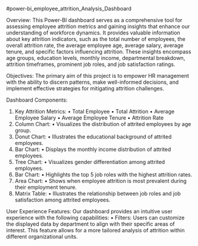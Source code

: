 #power-bi_employee_attrition_Analysis_Dashboard

Overview: 
This Power-BI dashboard serves as a comprehensive tool for assessing employee attrition metrics and gaining insights that enhance our understanding of workforce dynamics. It provides valuable information about key attrition indicators, such as the total number of employees, the overall attrition rate, the average employee age, average salary, average tenure, and specific factors influencing attrition. These insights encompass age groups, education levels, monthly income, departmental breakdown, attrition timeframes, prominent job roles, and job satisfaction ratings.

Objectives: 
The primary aim of this project is to empower HR management with the ability to discern patterns, make well-informed decisions, and implement effective strategies for mitigating attrition challenges.

Dashboard Components:
1.	Key Attrition Metrics:
•	Total Employee
•	Total Attrition
•	Average Employee Salary
•	Average Employee Tenure
•	Attrition Rate
2.	Column Chart:
•	Visualizes the distribution of attrited employees by age group.
3.	Donut Chart:
•	Illustrates the educational background of attrited employees.
4.	Bar Chart:
•	Displays the monthly income distribution of attrited employees.
5.	Tree Chart:
•	Visualizes gender differentiation among attrited employees.
6.	Bar Chart:
•	Highlights the top 5 job roles with the highest attrition rates.
7.	Area Chart:
•	Shows when employee attrition is most prevalent during their employment tenure.
8.	Matrix Table:
•	Illustrates the relationship between job roles and job satisfaction among attrited employees.

User Experience Features: 
Our dashboard provides an intuitive user experience with the following capabilities:
•	Filters: Users can customize the displayed data by department to align with their specific areas of interest. This feature allows for a more tailored analysis of attrition within different organizational units.
